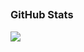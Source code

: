 <!--### Hi there 👋 ✨ 


 

Here are some ideas to get you started:

- 🔭 I’m currently working on ...
- 🌱 I’m currently learning ...
- 👯 I’m looking to collaborate on ...
- 🤔 I’m looking for help with ...
- 💬 Ask me about ...
- 📫 How to reach me: ...
- 😄 Pronouns: ...
- ⚡ Fun fact: ...
-->

## <h3 align="left">GitHub Stats</h3>

![](https://komarev.com/ghpvc/?username=CarstenOst&label=PROFILE+VIEWS)  

<!--

![Top Langs](https://github-readme-stats.vercel.app/api/top-langs/?username=CarstenOst&layout=compact&title_color=007bff&text_color=e7e7e7&icon_color=007bff&bg_color=171c28)

<br>
<a href="">
  <img align="centre" src="https://github-readme-stats.vercel.app/api?username=CarstenOst&count_private=true&include_all_commits=true&show_icons=true&title_color=007bff&text_color=e7e7e7&icon_color=007bff&bg_color=171c28" />
<a />
  -->
